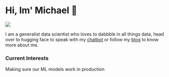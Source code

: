 # Hi, Im' Michael :wave:

 <!-- LinkedIn Contact -->
  <a href="https://www.linkedin.com/in/mkao006/" target="_blank">
    <img src="https://img.shields.io/badge/-Michael%20Kao-blue?style=for-the-badge&logo=Linkedin&logoColor=white"/>
</a>

I am a generalist data scientist who loves to dabbble in all things data, head over to hugging face to speak with my [chatbot](https://huggingface.co/spaces/mkao006/cv_chatbot) or follow my [blog](https://mkao006.medium.com/) to know more about me.

### Current Interests

Making sure our ML models work in production
